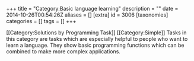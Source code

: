 +++
title = "Category:Basic language learning"
description = ""
date = 2014-10-26T00:54:26Z
aliases = []
[extra]
id = 3006
[taxonomies]
categories = []
tags = []
+++

[[Category:Solutions by Programming Task]] [[Category:Simple]]
Tasks in this category are tasks which are especially helpful to people who want to learn a language. 
They show basic programming functions which can be combined to make more complex applications.
